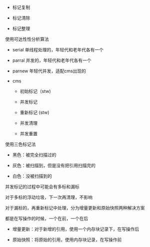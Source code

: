 - 标记复制

- 标记清除

- 标记整理



使用可达性性分析算法

- serial 单线程处理的，年轻代和老年代各有一个

- parral 并发的，年轻代和老年代各有一个

- parnew 年轻代并发，适配cms出现的

- cms
  
  - 初始标记（stw)
  
  - 并发标记
  
  - 重新标记   (stw)
  
  - 并发清理
  
  - 并发重置



使用三色标记法

- 黑色：被完全扫描过的

- 灰色：被扫描到，但是没有把引用扫描完的

- 白色：没被扫描到的



并发标记的过程中可能会有多标和漏标

对于多标的浮动垃圾，下一次再清理，不影响

对于漏标的，再重新标记中处理，分为增量更新和原始快照两种解决方案



都是在写操作的时候，一个在前，一个在后

- 增量更新：对于新增的引用，使用一个内存块记录下，在写操作后

- 原始快照：将原始的引用，使用内存块记录，在写操作前
